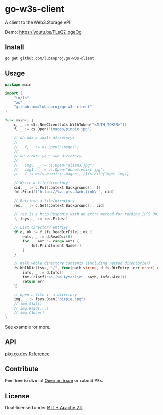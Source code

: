 # go-w3s-client

A client to the Web3.Storage API.

Demo: https://youtu.be/FLsQZ_ogeOg

## Install

```sh
go get github.com/lubanproj/go-w3s-client
```

## Usage

```go
package main

import (
    "io/fs"
    "os"
    "github.com/lubanproj/go-w3s-client"
)

func main() {
    c, _ := w3s.NewClient(w3s.WithToken("<AUTH_TOKEN>"))
    f, _ := os.Open("images/pinpie.jpg")

    // OR add a whole directory:
    //
    //   f, _ := os.Open("images")
    //
    // OR create your own directory:
    //
    //   img0, _ := os.Open("aliens.jpg")
    //   img1, _ := os.Open("donotresist.jpg")
    //   f := w3fs.NewDir("images", []fs.File{img0, img1})

    // Write a file/directory
    cid, _ := c.Put(context.Background(), f)
    fmt.Printf("https://%v.ipfs.dweb.link\n", cid)

    // Retrieve a file/directory
    res, _ := c.Get(context.Background(), cid)
    
    // res is a http.Response with an extra method for reading IPFS UnixFS files!
    f, fsys, _ := res.Files()

    // List directory entries
    if d, ok := f.(fs.ReadDirFile); ok {
        ents, _ := d.ReadDir(0)
        for _, ent := range ents {
            fmt.Println(ent.Name())
        }
    }

    // Walk whole directory contents (including nested directories)
    fs.WalkDir(fsys, "/", func(path string, d fs.DirEntry, err error) error {
        info, _ := d.Info()
        fmt.Printf("%s (%d bytes)\n", path, info.Size())
        return err
    })

    // Open a file in a directory
    img, _ := fsys.Open("pinpie.jpg")
    // img.Stat()
    // img.Read(...)
    // img.Close()
}
```

See [example](./example) for more.

## API

[pkg.go.dev Reference](https://pkg.go.dev/github.com/lubanproj/go-w3s-client)

## Contribute

Feel free to dive in! [Open an issue](https://github.com/lubanproj/go-w3s-client/issues/new) or submit PRs.

## License

Dual-licensed under [MIT + Apache 2.0](https://github.com/lubanproj/go-w3s-client/blob/main/LICENSE.md)
